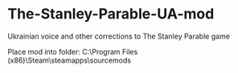 # The-Stanley-Parable-UA-mod
Ukrainian voice and other corrections to The Stanley Parable game

Place mod into folder: C:\Program Files (x86)\Steam\steamapps\sourcemods
